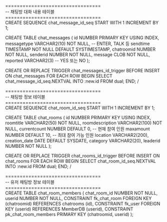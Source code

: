 =================================<br>
-- 채팅방 대화 내용 테이블<br>
=================================<br>
CREATE SEQUENCE chat_message_id_seq START WITH 1 INCREMENT BY 1;

CREATE TABLE chat_messages (
    id NUMBER PRIMARY KEY USING INDEX,
    messagetype VARCHAR2(10) NOT NULL,  -- ENTER, TALK 등
    sendtime TIMESTAMP NOT NULL DEFAULT SYSTIMESTAMP,
    chatroomid NUMBER NOT NULL,
    senderid NUMBER NOT NULL,
    message CLOB NOT NULL,
    reported VARCHAR2(3)  -- YES 또는 NO
);

CREATE OR REPLACE TRIGGER chat_messages_id_trigger
BEFORE INSERT ON chat_messages
FOR EACH ROW
BEGIN
  SELECT chat_message_id_seq.NEXTVAL
  INTO   :new.id
  FROM   dual;
END;
/

=================================<br>
-- 채팅방 정보 테이블<br>
=================================<br>
CREATE SEQUENCE chat_room_id_seq START WITH 1 INCREMENT BY 1;

CREATE TABLE chat_rooms (
    id NUMBER PRIMARY KEY USING INDEX,
    roomtitle VARCHAR2(50) NOT NULL,
    roomdescription VARCHAR2(100) NOT NULL,
    currentcount NUMBER DEFAULT 0,  -- 현재 참여 인원
    maxamount NUMBER DEFAULT 10,  -- 최대 참여 가능 인원
    location VARCHAR2(200),
    creation_date DATE DEFAULT SYSDATE,
    category VARCHAR2(20),
    leaderid NUMBER NOT NULL
);

CREATE OR REPLACE TRIGGER chat_rooms_id_trigger
BEFORE INSERT ON chat_rooms
FOR EACH ROW
BEGIN
  SELECT chat_room_id_seq.NEXTVAL
  INTO   :new.id
  FROM   dual;
END;
/

=================================<br>
-- 유저 채팅방 정보 테이블<br>
=================================<br>
CREATE TABLE chat_room_members (
    chat_room_id NUMBER NOT NULL,
    userid NUMBER NOT NULL,
    CONSTRAINT fk_chat_room FOREIGN KEY (chatroomid) REFERENCES chatrooms (id),
    CONSTRAINT fk_user FOREIGN KEY (userid) REFERENCES MemberDB (userid),
    CONSTRAINT pk_chat_room_members PRIMARY KEY (chatroomid, userid)
);
